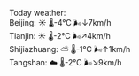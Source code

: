 Today weather:  
Beijing: ☀️   🌡️-4°C 🌬️↓7km/h  
Tianjin: ☀️   🌡️-2°C 🌬️↗4km/h  
Shijiazhuang: ⛅️  🌡️-1°C 🌬️↑1km/h  
Tangshan: ☁️   🌡️-2°C 🌬️↘9km/h  
